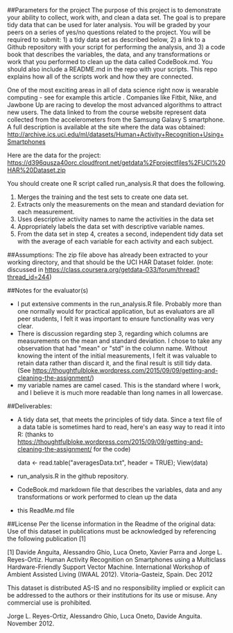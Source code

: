
##Parameters for the project
The purpose of this project is to demonstrate your ability to collect, work with, and clean a data set. The goal is to prepare tidy data that can be used for later analysis. You will be graded by your peers on a series of yes/no questions related to the project. You will be required to submit: 1) a tidy data set as described below, 2) a link to a Github repository with your script for performing the analysis, and 3) a code book that describes the variables, the data, and any transformations or work that you performed to clean up the data called CodeBook.md. You should also include a README.md in the repo with your scripts. This repo explains how all of the scripts work and how they are connected. 

One of the most exciting areas in all of data science right now is wearable computing - see for example this article . Companies like Fitbit, Nike, and Jawbone Up are racing to develop the most advanced algorithms to attract new users. The data linked to from the course website represent data collected from the accelerometers from the Samsung Galaxy S smartphone. A full description is available at the site where the data was obtained:
http://archive.ics.uci.edu/ml/datasets/Human+Activity+Recognition+Using+Smartphones

Here are the data for the project:
https://d396qusza40orc.cloudfront.net/getdata%2Fprojectfiles%2FUCI%20HAR%20Dataset.zip

 You should create one R script called run_analysis.R that does the following. 

  1. Merges the training and the test sets to create one data set.
  2. Extracts only the measurements on the mean and standard deviation for each measurement. 
  3. Uses descriptive activity names to name the activities in the data set
  4. Appropriately labels the data set with descriptive variable names. 
  5. From the data set in step 4, creates a second, independent tidy data set with the average of each variable for each activity and each subject.

##Assumptions:
  The zip file above has already been extracted to your working directory, and that should be the UCI HAR Dataset folder.
  (note: discussed in https://class.coursera.org/getdata-033/forum/thread?thread_id=244) 

##Notes for the evaluator(s)
 * I put extensive comments in the run_analysis.R file. Probably more than one normally would for practical application, but as evaluators are all peer students, I felt it was important to ensure functionality was very clear.
 * There is discussion regarding step 3, regarding which columns are measurements on the mean and standard deviation. I chose to take any observation that had "mean" or "std" in the column name. Without knowing the intent of the initial measurements, I felt it was valuable to retain data rather than discard it, and the final result is still tidy data. 
  (See https://thoughtfulbloke.wordpress.com/2015/09/09/getting-and-cleaning-the-assignment/)
 * my variable names are camel cased. This is the standard where I work, and I believe it is much more readable than long names in all lowercase.
    
##Deliverables:
  * A tidy data set, that meets the principles of tidy data. 
    Since a text file of a data table is sometimes hard to read, here's an easy way to read it into R:
    (thanks to https://thoughtfulbloke.wordpress.com/2015/09/09/getting-and-cleaning-the-assignment/ for the code)
  
    data <- read.table("averagesData.txt", header = TRUE); View(data)
	
  * run_analysis.R in the github repository.
  
  * CodeBook.md markdown file that describes the variables, data and any transformations or work performed to clean up the data
  
  * this ReadMe.md file
 
##License
  Per the license information in the Readme of the original data:
Use of this dataset in publications must be acknowledged by referencing the following publication [1] 

[1] Davide Anguita, Alessandro Ghio, Luca Oneto, Xavier Parra and Jorge L. Reyes-Ortiz. Human Activity Recognition on Smartphones using a Multiclass Hardware-Friendly Support Vector Machine. International Workshop of Ambient Assisted Living (IWAAL 2012). Vitoria-Gasteiz, Spain. Dec 2012

This dataset is distributed AS-IS and no responsibility implied or explicit can be addressed to the authors or their institutions for its use or misuse. Any commercial use is prohibited.

Jorge L. Reyes-Ortiz, Alessandro Ghio, Luca Oneto, Davide Anguita. November 2012.
